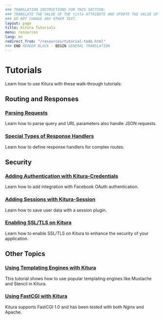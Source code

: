 ```yaml
---
### TRANSLATION INSTRUCTIONS FOR THIS SECTION:
### TRANSLATE THE VALUE OF THE title ATTRIBUTE AND UPDATE THE VALUE OF THE lang ATTRIBUTE. 
### DO NOT CHANGE ANY OTHER TEXT. 
layout: page
title: Kitura Tutorials
menu: resources
lang: en
redirect_from: "/resources/tutorial-todo.html"
### END HEADER BLOCK - BEGIN GENERAL TRANSLATION
---
```


# Tutorials

Learn how to use Kitura with these walk-through tutorials:

## Routing and Responses

  ### [Parsing Requests](/en/resources/tutorials/parsingrequests.html)

  Learn how to parse query and URL parameters also handle JSON requests. 

  ### [Special Types of Response Handlers](/en/resources/tutorials/responsehandlers.html)

  Learn how to define response handlers for complex routes.

## Security 

  ### [Adding Authentication with Kitura-Credentials](/en/resources/tutorials/credentials.html)

  Learn how to add integration with Facebook OAuth authentication.

  ### [Adding Sessions with Kitura-Session](/en/resources/tutorials/sessions.html)

  Learn how to save user data with a session plugin.

  ### [Enabling SSL/TLS on Kitura](/en/resources/tutorials/ssl.html)

  Learn how to enable SSL/TLS on Kitura to enhance the security of your application.

## Other Topics

  ### [Using Templating Engines with Kitura](/en/resources/tutorials/templating.html)

  This tutorial shows how to use popular templating engines like Mustache and Stencil in Kitura.
  
  ### [Using FastCGI with Kitura](/en/resources/tutorials/fastcgi.html)

  Kitura supports FastCGI 1.0 and has been tested with both Nginx and Apache.





